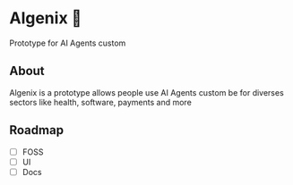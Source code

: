 # Algenix 🤖

Prototype for AI Agents custom

## About 

Algenix is a prototype allows people use AI Agents custom be for diverses sectors like health, software, payments and more

## Roadmap

- [ ] FOSS
- [ ] UI
- [ ] Docs
